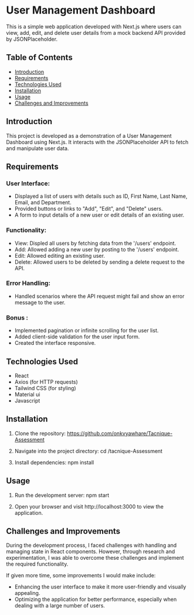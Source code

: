 # User Management Dashboard

This is a simple web application developed with Next.js where users can view, add, edit, and delete user details from a mock backend API provided by JSONPlaceholder.

## Table of Contents

- [Introduction](#introduction)
- [Requirements](#requirements)
- [Technologies Used](#technologies-used)
- [Installation](#installation)
- [Usage](#usage)
- [Challenges and Improvements](#challenges-and-improvements)

## Introduction

This project is developed as a demonstration of a User Management Dashboard using Next.js. It interacts with the JSONPlaceholder API to fetch and manipulate user data.

## Requirements

### User Interface:
- Displayed a list of users with details such as ID, First Name, Last Name, Email, and Department.
- Provided buttons or links to "Add", "Edit", and "Delete" users.
- A form to input details of a new user or edit details of an existing user.


### Functionality:
- View: Displed all users by fetching data from the '/users' endpoint.
- Add: Allowed adding a new user by posting to the '/users' endpoint.
- Edit: Allowed editing an existing user.
- Delete: Allowed users to be deleted by sending a delete request to the API.

### Error Handling:
- Handled scenarios where the API request might fail and show an error message to the user.

### Bonus :
- Implemented pagination or infinite scrolling for the user list.
- Added client-side validation for the user input form.
- Created the interface responsive.

## Technologies Used


- React
- Axios (for HTTP requests)
- Tailwind CSS (for styling)
- Material ui
- Javascript

## Installation

1. Clone the repository: https://github.com/onkvyawhare/Tacnique-Assessment


2. Navigate into the project directory: cd /tacnique-Assessment


3. Install dependencies: npm install


## Usage

1. Run the development server: npm start


2. Open your browser and visit http://localhost:3000 to view the application.

## Challenges and Improvements

During the development process, I faced challenges with handling and managing state in React components. However, through research and experimentation, I was able to overcome these challenges and implement the required functionality.

If given more time, some improvements I would make include:

- Enhancing the user interface to make it more user-friendly and visually appealing.
- Optimizing the application for better performance, especially when dealing with a large number of users.
  
